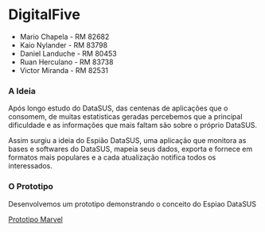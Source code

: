 # DigitalFive

* Mario Chapela 	- RM 82682
* Kaio Nylander 	- RM 83798
* Daniel Landuche 	- RM 80453
* Ruan Herculano 	- RM 83738
* Victor Miranda 	- RM 82531

### A Ideia
Após longo estudo do DataSUS, das centenas de aplicações que o consomem, de muitas estatisticas geradas percebemos que a principal dificuldade e as informações que mais faltam são sobre o próprio DataSUS.

Assim surgiu a ideia do Espião DataSUS, uma aplicação que monitora as bases e softwares do DataSUS, mapeia seus dados, exporta e fornece em formatos mais populares e a cada atualização notifica todos os interessados.

### O Prototipo
Desenvolvemos um prototipo demonstrando o conceito do Espiao DataSUS

[Prototipo Marvel](https://marvelapp.com/prototype/7g98693)